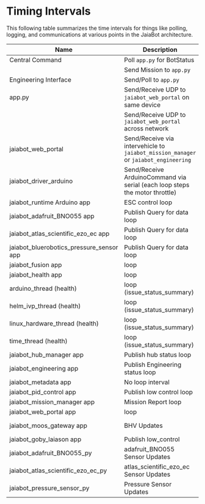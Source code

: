 # Timing Intervals

This following table summarizes the time intervals for things like polling, logging, and communications at various points in the JaiaBot architecture.

| Name                                   | Description                                                                     | Timing                    | Path                                                                              |
|----------------------------------------|---------------------------------------------------------------------------------|---------------------------|-----------------------------------------------------------------------------------|
| Central Command                        | Poll `app.py` for BotStatus                                                     | 0.5 s interval            | src/web/central_command/client/components/CentralCommand.jsx                     |
|                                        | Send Mission to `app.py`                                                        | ASAP                      |                                                                                   |
| Engineering Interface                  | Send/Poll to `app.py`                                                           | 0.1 s interval            | src/web/engineering/script.js                                                   |
| app.py                                 | Send/Receive UDP to `jaiabot_web_portal` on same device                         | "Instantly"               | src/web/server/app.py                                                             |
|                                        | Send/Receive UDP to `jaiabot_web_portal` across network                         | Depends on network latency|                                                                                   |
| jaiabot_web_portal                     | Send/Receive via intervehicle to `jaiabot_mission_manager` or `jaiabot_engineering`| Depends on XBee radio latency| src/bin/                                                                        |
| jaiabot_driver_arduino                 | Send/Receive ArduinoCommand via serial (each loop steps the motor throttle)     | 10 s loop interval        | src/bin/drivers/arduino/app.cpp                                                  |
| jaiabot_runtime Arduino app            | ESC control loop                                                                | 0.1 s loop interval       | src/arduino/jaiabot_runtime/jaiabot_runtime.ino                                    |
| jaiabot_adafruit_BNO055 app            | Publish Query for data loop                                                     | 0.1 s loop interval       | src/bin/drivers/adafruit_BNO055/app.cpp                                           |
| jaiabot_atlas_scientific_ezo_ec app    | Publish Query for data loop                                                     | 0.1 s loop interval       | src/bin/drivers/atlas_scientific_ezo_ec/app.cpp                                   |
| jaiabot_bluerobotics_pressure_sensor app| Publish Query for data loop                                                    | 0.1 s loop interval       | src/bin/drivers/bluerobotics_pressure_sensor/app.cpp                              |
| jaiabot_fusion app                     | loop                                                                            | 0.2 s loop interval       | src/bin/fusion/fusion.cpp                                                         |
| jaiabot_health app                     | loop                                                                            | 1 s loop interval         | src/bin/health/app.cpp                                                             |
| arduino_thread (health)                | loop (issue_status_summary)                                                     | 15 s loop interval        | src/bin/health/arduino_thread.cpp                                                 |
| helm_ivp_thread (health)               | loop (issue_status_summary)                                                     | 15 s loop interval        | src/bin/health/helm_ivp_thread.cpp                                                 |
| linux_hardware_thread (health)         | loop (issue_status_summary)                                                     | 60 s loop interval        | src/bin/health/linux_hardware_thread.cpp                                           |
| time_thread (health)                   | loop (issue_status_summary)                                                     | 60 s loop interval        | src/bin/health/time_thread.cpp                                                     |
| jaiabot_hub_manager app                | Publish hub status loop                                                         | 1 s loop interval       | src/bin/hub_manager/hub_manager.cpp                                                 |
| jaiabot_engineering app                | Publish Engineering status loop                                                 | 1 s loop interval         | src/bin/jaiabot_engineering/app.cpp                                                 |
| jaiabot_metadata app                   | No loop interval                                                                | No loop interval           | src/bin/jaiabot_metadata/app.cpp                                                    |
| jaiabot_pid_control app                   | Publish low control loop                                                            | 10 s loop interval                             | src/bin/jaiabot_pid_control/app.cpp
| jaiabot_mission_manager app            | Mission Report loop                                                             | 1 s loop interval         | src/bin/mission_manager/app.cpp                                                    |
| jaiabot_web_portal app                 | loop                                                                            | 2 s loop interval         | src/bin/web_portal/app.cpp                                                         |
| jaiabot_moos_gateway app               | BHV Updates                                                                     | Depends goby::moos::FrontSeatTranslation| src/lib/jaiabot_moos_gateway/app.cpp                                               |
| jaiabot_goby_laiason app               | Publish low_control                                                             | 0.05 s loop interval      | src/lib/laiason/laiason_jaiabot.cpp                                                |
| jaiabot_adafruit_BNO055_py             | adafruit_BNO055 Sensor Updates                                                  | Depends jaiabot_adafruit_BNO055 | src/python/adafruit_BNO055/jaiabot_imu.py                                          |
| jaiabot_atlas_scientific_ezo_ec_py     | atlas_scientific_ezo_ec Sensor Updates                                          | Depends jaiabot_atlas_scientific_ezo_ec | src/python/atlas_scientific_ezo_ec/jaiabot_as-ezo-ec.py                             |
| jaiabot_pressure_sensor_py             | Pressure Sensor Updates                                                         | Depends jaiabot_bluerobotics_pressure_sensor | src/python/pressure_sensor/jaiabot_pressure_sensor.py                              |
